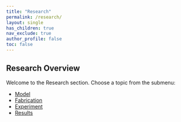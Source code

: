 ```yaml
---
title: "Research"
permalink: /research/
layout: single
has_children: true
nav_exclude: true
author_profile: false
toc: false
---
```


## Research Overview

Welcome to the Research section. Choose a topic from the submenu:
- [Model](/oscillight-msca/research/model/)
- [Fabrication](/oscillight-msca/research/fabrication/)
- [Experiment](/oscillight-msca/research/experiment/)
- [Results](/oscillight-msca/research/results/)
